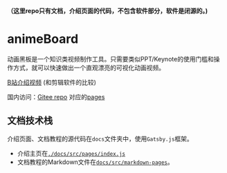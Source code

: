 **（这里repo只有文档，介绍页面的代码，不包含软件部分，软件是闭源的。)**

# animeBoard
动画黑板是一个知识类视频制作工具。只需要类似PPT/Keynote的使用门槛和操作方式，就可以快速做出一个直观漂亮的可视化动画视频。

[B站介绍视频](https://www.bilibili.com/video/BV1aa411F7Y2/)
(和剪辑软件的比较)

国内访问：[Gitee repo](https://gitee.com/carsondb/animeBoard)
对应的[pages](https://carsondb.gitee.io/animeBoard)

## 文档技术栈
介绍页面、文档教程的源代码在`docs`文件夹中，使用`Gatsby.js`框架。
- 介绍主页在[`./docs/src/pages/index.js`](./docs/src/pages/index.js)
- 文档教程的Markdown文件在[`docs/src/markdown-pages`](./docs/src/markdown-pages)。
